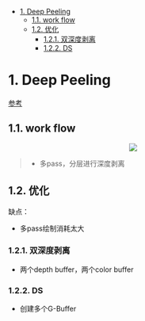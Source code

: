 
<!-- TOC -->

- [1. Deep Peeling](#1-deep-peeling)
  - [1.1. work flow](#11-work-flow)
  - [1.2. 优化](#12-优化)
    - [1.2.1. 双深度剥离](#121-双深度剥离)
    - [1.2.2. DS](#122-ds)

<!-- /TOC -->

# 1. Deep Peeling
[参考](https://zhuanlan.zhihu.com/p/92337395)

## 1.1. work flow

<div align="center">

![][DeepPeeling]

</div>

[DeepPeeling]: ./DeepPeeling.jpg

> - 多pass，分层进行深度剥离

## 1.2. 优化
缺点：
- 多pass绘制消耗太大

### 1.2.1. 双深度剥离
- 两个depth buffer，两个color buffer

### 1.2.2. DS
- 创建多个G-Buffer
